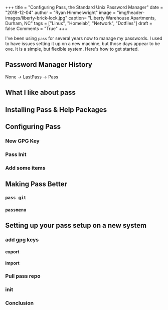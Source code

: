 +++
title  = "Configuring Pass, the Standard Unix Password Manager"
date   = "2018-12-04"
author = "Ryan Himmelwright"
image  = "img/header-images/liberty-brick-lock.jpg"
caption= "Liberty Warehouse Apartments, Durham, NC"
tags   = ["Linux", "Homelab", "Network", "Dotfiles"]
draft  = false
Comments = "True"
+++

I've been using `pass` for several years now to manage my passwords. I used to have issues setting
it up on a new machine, but those days appear to be ove. It is a simple, but flexible system.
Here's how to get started.

<!--more-->

## Password Manager History

None -> LastPass -> Pass

## What I like about pass

## Installing Pass & Help Packages

## Configuring Pass

### New GPG Key

### Pass Init

### Add some items

## Making Pass Better

### `pass git`

### `passmenu`


## Setting up your pass setup on a new system

### add gpg keys

#### export

#### import

### Pull pass repo

### init


### Conclusion
